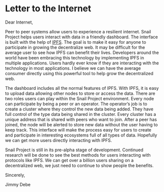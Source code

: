 # Letter to the Internet

Dear Internet,

 Peer to peer systems allow users to experience a resilient internet. Snail Project helps users interact with data in a friendly dashboard. The interface is built with the help of [IPFS](http://ipfs.io). The goal is to make it easy for anyone to participate in growing the decentralize web. It may be difficult for the average user to see how IPFS can benefit their lives. Developers around the world have been embracing this technology by implementing IPFS in multiple applications. Users hardly ever know if they are interacting with the technology in most applications. I believe we can have the average consumer directly using this powerful tool to help grow the decentralized web.

The dashboard includes all the normal features of IPFS. With IPFS, it is easy to upload data allowing other nodes to store or access the data. There are two roles users can play within the Snail Project environment. Every node can participate by being a peer or an operator. The operator’s job is to create a cluster where they control the new data being added. They have full control of the type data being shared in the cluster. Every cluster has a unique address that is shared with peers who want to join. After a peer has joined, the node will be alerted to store new data without the user having to keep track. This interface will make the process easy for users to create and participate in interesting ecosystems full of all types of data. Hopefully we can get more users directly interacting with IPFS.

Snail Project is still in its pre-alpha stage of development. Continued research will be done to see the best methods for users interacting with protocols like IPFS. We can get over a billion users sharing on a decentralized web, we just need to continue to show people the benefits. 

Sincerely,

Jimmy Debe
